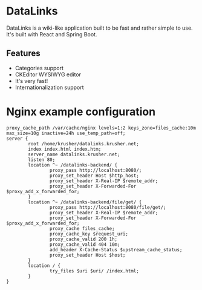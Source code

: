 # DataLinks

DataLinks is a wiki-like application built to be fast and rather simple to use. It's built with React and Spring Boot.

## Features
- Categories support
- CKEditor WYSIWYG editor
- It's very fast!
- Internationalization support

# Nginx example configuration
```
proxy_cache_path /var/cache/nginx levels=1:2 keys_zone=files_cache:10m max_size=10g inactive=24h use_temp_path=off;
server {
        root /home/krusher/datalinks.krusher.net;
        index index.html index.htm;
        server_name datalinks.krusher.net;
        listen 80;
        location ^~ /datalinks-backend/ {
                proxy_pass http://localhost:8080/;
                proxy_set_header Host $http_host;
                proxy_set_header X-Real-IP $remote_addr;
                proxy_set_header X-Forwarded-For $proxy_add_x_forwarded_for;
        }
        location ^~ /datalinks-backend/file/get/ {
                proxy_pass http://localhost:8080/file/get/;
                proxy_set_header X-Real-IP $remote_addr;
                proxy_set_header X-Forwarded-For $proxy_add_x_forwarded_for;
                proxy_cache files_cache;
                proxy_cache_key $request_uri;
                proxy_cache_valid 200 1h;
                proxy_cache_valid 404 10m;
                add_header X-Cache-Status $upstream_cache_status;
                proxy_set_header Host $host;
        }
        location / {
                try_files $uri $uri/ /index.html;
        }
}
```
